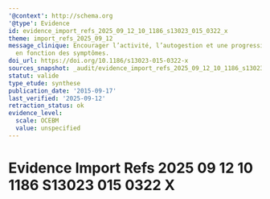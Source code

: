 ```yaml
---
'@context': http://schema.org
'@type': Evidence
id: evidence_import_refs_2025_09_12_10_1186_s13023_015_0322_x
theme: import_refs_2025_09_12
message_clinique: Encourager l’activité, l’autogestion et une progression graduée
  en fonction des symptômes.
doi_url: https://doi.org/10.1186/s13023-015-0322-x
sources_snapshot: _audit/evidence_import_refs_2025_09_12_10_1186_s13023_015_0322_x.json
statut: valide
type_etude: synthese
publication_date: '2015-09-17'
last_verified: '2025-09-12'
retraction_status: ok
evidence_level:
  scale: OCEBM
  value: unspecified
---
```

# Evidence Import Refs 2025 09 12 10 1186 S13023 015 0322 X

